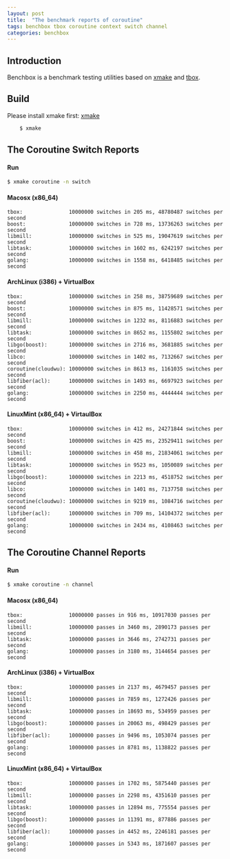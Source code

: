 ```yaml
---
layout: post
title:  "The benchmark reports of coroutine"
tags: benchbox tbox coroutine context switch channel
categories: benchbox
---
```


## Introduction

Benchbox is a benchmark testing utilities based on [xmake](http://xmake.io) and [tbox](https://github.com/waruqi/tbox).

## Build

Please install xmake first: [xmake](http://xmake.io)

```bash
    $ xmake
```


## The Coroutine Switch Reports

#### Run

```bash
$ xmake coroutine -n switch
```

#### Macosx (x86_64)

```
tbox:               10000000 switches in 205 ms, 48780487 switches per second
boost:              10000000 switches in 728 ms, 13736263 switches per second
libmill:            10000000 switches in 525 ms, 19047619 switches per second
libtask:            10000000 switches in 1602 ms, 6242197 switches per second
golang:             10000000 switches in 1558 ms, 6418485 switches per second
```






#### ArchLinux (i386) + VirtualBox 

```
tbox:               10000000 switches in 258 ms, 38759689 switches per second
boost:              10000000 switches in 875 ms, 11428571 switches per second
libmill:            10000000 switches in 1232 ms, 8116883 switches per second
libtask:            10000000 switches in 8652 ms, 1155802 switches per second
libgo(boost):       10000000 switches in 2716 ms, 3681885 switches per second
libco:              10000000 switches in 1402 ms, 7132667 switches per second
coroutine(cloudwu): 10000000 switches in 8613 ms, 1161035 switches per second
libfiber(acl):      10000000 switches in 1493 ms, 6697923 switches per second
golang:             10000000 switches in 2250 ms, 4444444 switches per second
```

#### LinuxMint (x86_64) + VirtaulBox

```
tbox:               10000000 switches in 412 ms, 24271844 switches per second
boost:              10000000 switches in 425 ms, 23529411 switches per second
libmill:            10000000 switches in 458 ms, 21834061 switches per second
libtask:            10000000 switches in 9523 ms, 1050089 switches per second
libgo(boost):       10000000 switches in 2213 ms, 4518752 switches per second
libco:              10000000 switches in 1401 ms, 7137758 switches per second
coroutine(cloudwu): 10000000 switches in 9219 ms, 1084716 switches per second
libfiber(acl):      10000000 switches in 709 ms, 14104372 switches per second
golang:             10000000 switches in 2434 ms, 4108463 switches per second
```

## The Coroutine Channel Reports

#### Run

```bash
$ xmake coroutine -n channel
```

#### Macosx (x86_64)

```
tbox:               10000000 passes in 916 ms, 10917030 passes per second
libmill:            10000000 passes in 3460 ms, 2890173 passes per second
libtask:            10000000 passes in 3646 ms, 2742731 passes per second
golang:             10000000 passes in 3180 ms, 3144654 passes per second
```

#### ArchLinux (i386) + VirtualBox 

```
tbox:               10000000 passes in 2137 ms, 4679457 passes per second
libmill:            10000000 passes in 7859 ms, 1272426 passes per second
libtask:            10000000 passes in 18693 ms, 534959 passes per second
libgo(boost):       10000000 passes in 20063 ms, 498429 passes per second
libfiber(acl):      10000000 passes in 9496 ms, 1053074 passes per second
golang:             10000000 passes in 8781 ms, 1138822 passes per second
```

#### LinuxMint (x86_64) + VirtaulBox

```
tbox:               10000000 passes in 1702 ms, 5875440 passes per second
libmill:            10000000 passes in 2298 ms, 4351610 passes per second
libtask:            10000000 passes in 12894 ms, 775554 passes per second
libgo(boost):       10000000 passes in 11391 ms, 877886 passes per second
libfiber(acl):      10000000 passes in 4452 ms, 2246181 passes per second
golang:             10000000 passes in 5343 ms, 1871607 passes per second
```


